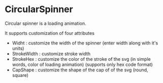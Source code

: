 # CircularSpinner

Circular spinner is a loading animation.

It supports customization of four attributes

- Widht : customize the width of the spinner (enter width along with it's units)
- StrokeWidth : customize stroke width
- StrokeHex : customize the color of the stroke of the svg (in simple words, color of loading animation) (supports only hex code format)
- CapShape : customize the shape of the cap of of the svg (round, square)